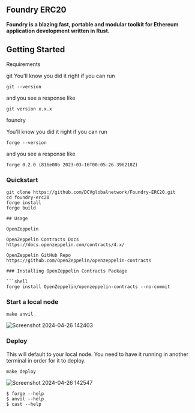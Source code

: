 ## Foundry ERC20 

**Foundry is a blazing fast, portable and modular toolkit for Ethereum application development written in Rust.**

## Getting Started

Requirements

git
You'll know you did it right if you can run 

```shell
git --version
```
 and you see a response like 
 ```shell
git version x.x.x
```
foundry

You'll know you did it right if you can run 

```shell
forge --version
```

and you see a response like

```shell
forge 0.2.0 (816e00b 2023-03-16T00:05:26.396218Z)
```

### Quickstart

```shell
git clone https://github.com/DCVglobalnetwork/Foundry-ERC20.git
cd foundry-erc20
forge install 
forge build

## Usage

OpenZeppelin

OpenZeppelin Contracts Docs
https://docs.openzeppelin.com/contracts/4.x/

OpenZeppelin GitHub Repo
https://github.com/OpenZeppelin/openzeppelin-contracts

### Installing OpenZeppelin Contracts Package

```shell
forge install OpenZeppelin/openzeppelin-contracts --no-commit
```

### Start a local node

```shell
make anvil
```
![Screenshot 2024-04-26 142403](https://github.com/DCVglobalnetwork/Foundry-ERC20/assets/105791829/a764acc5-3c1a-4de9-afff-699fd5c9b5d4)


### Deploy

This will default to your local node. You need to have it running in another terminal in order for it to deploy.

```shell
make deploy
```

![Screenshot 2024-04-26 142547](https://github.com/DCVglobalnetwork/Foundry-ERC20/assets/105791829/da1475f0-6821-4e8c-b821-f5a207635f9e)

```shell
$ forge --help
$ anvil --help
$ cast --help
```
